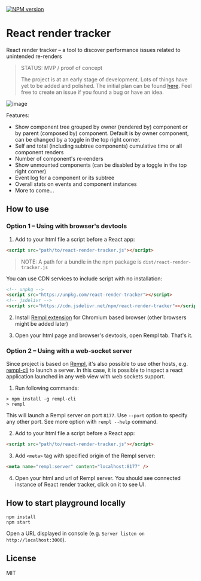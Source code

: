 [![NPM version](https://img.shields.io/npm/v/react-render-tracker.svg)](https://www.npmjs.com/package/react-render-tracker)

# React render tracker

React render tracker – a tool to discover performance issues related to unintended re-renders

> STATUS: MVP / proof of concept
>
> The project is at an early stage of development. Lots of things have yet to be added and polished. The initial plan can be found [here](https://github.com/lahmatiy/react-render-tracker/issues/6). Feel free to create an issue if you found a bug or have an idea.

![image](https://user-images.githubusercontent.com/270491/132214961-ebe3198d-c8f5-4d08-9c6d-4cf881507ef7.png)

Features:

- Show component tree grouped by owner (rendered by) component or by parent (composed by) component. Default is by owner component, can be changed by a toggle in the top right corner.
- Self and total (including subtree components) cumulative time or all component renders
- Number of component's re-renders
- Show unmounted components (can be disabled by a toggle in the top right corner)
- Event log for a component or its subtree
- Overall stats on events and component instances
- More to come...

## How to use

### Option 1 – Using with browser's devtools

1. Add to your html file a script before a React app:

```html
<script src="path/to/react-render-tracker.js"></script>
```

> NOTE: A path for a bundle in the npm package is `dist/react-render-tracker.js`

You can use CDN services to include script with no installation:

```html
<!-- unpkg -->
<script src="https://unpkg.com/react-render-tracker"></script>
<!-- jsdelivr -->
<script src="https://cdn.jsdelivr.net/npm/react-render-tracker"></script>
```

2. Install [Rempl extension](https://chrome.google.com/webstore/detail/rempl/hcikjlholajopgbgfmmlbmifdfbkijdj) for Chromium based browser (other browsers might be added later)

3. Open your html page and browser's devtools, open Rempl tab. That's it.

### Option 2 – Using with a web-socket server

Since project is based on [Rempl](https://github.com/rempl/rempl), it's also possible to use other hosts, e.g. [rempl-cli](https://github.com/rempl/rempl-cli) to launch a server. In this case, it is possible to inspect a react application launched in any web view with web sockets support.

1. Run following commands:

```
> npm install -g rempl-cli
> rempl
```

This will launch a Rempl server on port `8177`. Use `--port` option to specify any other port. See more option with `rempl --help` command.

2. Add to your html file a script before a React app:

```html
<script src="path/to/react-render-tracker.js"></script>
```

3. Add `<meta>` tag with specified origin of the Rempl server:

```html
<meta name="rempl:server" content="localhost:8177" />
```

4. Open your html and url of Rempl server. You should see connected instance of React render tracker, click on it to see UI.

## How to start playground locally

```
npm install
npm start
```

Open a URL displayed in console (e.g. `Server listen on http://localhost:3000`).

## License

MIT

